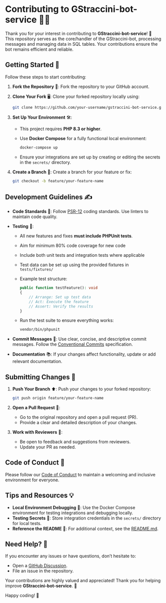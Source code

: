 # Contributing to GStraccini-bot-service 🤖✨

Thank you for your interest in contributing to **GStraccini-bot-service**! 🎉 This repository serves as the core/handler of the GStraccini-bot, processing messages and managing data in SQL tables. Your contributions ensure the bot remains efficient and reliable.

## Getting Started 🚀

Follow these steps to start contributing:

1. **Fork the Repository** 🍴: Fork the repository to your GitHub account.
2. **Clone Your Fork** 🖥️: Clone your forked repository locally using:

   ```bash
   git clone https://github.com/your-username/gstraccini-bot-service.git
   ```

3. **Set Up Your Environment** 🛠️:

   - This project requires **PHP 8.3 or higher**.
   - Use **Docker Compose** for a fully functional local environment:

     ```bash
     docker-compose up
     ```

   - Ensure your integrations are set up by creating or editing the secrets in the `secrets/` directory.

4. **Create a Branch** 🌿: Create a branch for your feature or fix:

   ```bash
   git checkout -b feature/your-feature-name
   ```

## Development Guidelines ✍️

- **Code Standards** 🧹: Follow [PSR-12](https://www.php-fig.org/psr/psr-12/) coding standards. Use linters to maintain code quality.
- **Testing** 🧪:

  - All new features and fixes **must include PHPUnit tests**.
  - Aim for minimum 80% code coverage for new code
  - Include both unit tests and integration tests where applicable
  - Test data can be set up using the provided fixtures in `tests/fixtures/`
  - Example test structure:

    ```php
    public function testFeature(): void
    {
        // Arrange: Set up test data
        // Act: Execute the feature
        // Assert: Verify the results
    }
    ```

  - Run the test suite to ensure everything works:

    ```bash
    vendor/bin/phpunit
    ```

- **Commit Messages** 📜: Use clear, concise, and descriptive commit messages. Follow the [Conventional Commits](https://www.conventionalcommits.org/en/v1.0.0/) specification.
- **Documentation** 📚: If your changes affect functionality, update or add relevant documentation.

## Submitting Changes 📨

1. **Push Your Branch** ⬆️: Push your changes to your forked repository:

   ```bash
   git push origin feature/your-feature-name
   ```

2. **Open a Pull Request** 🔄:

   - Go to the original repository and open a pull request (PR).
   - Provide a clear and detailed description of your changes.

3. **Work with Reviewers** 👥:
   - Be open to feedback and suggestions from reviewers.
   - Update your PR as needed.

## Code of Conduct 🌟

Please follow our [Code of Conduct](https://github.com/guibranco/.github/blob/main/CODE_OF_CONDUCT.md) to maintain a welcoming and inclusive environment for everyone.

## Tips and Resources 💡

- **Local Environment Debugging** 🐛: Use the Docker Compose environment for testing integrations and debugging locally.
- **Testing Secrets** 🔑: Store integration credentials in the `secrets/` directory for local tests.
- **Reference the README** 📖: For additional context, see the [README.md](README.md).

## Need Help? 🤔

If you encounter any issues or have questions, don’t hesitate to:

- Open a [GitHub Discussion](https://github.com/guibranco/gstraccini-bot-service/discussions).
- File an issue in the repository.

Your contributions are highly valued and appreciated! Thank you for helping improve **GStraccini-bot-service**. 💖

Happy coding! 🚀
